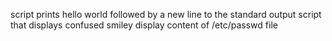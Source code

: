 script prints hello world followed by a new line to the standard output
script that displays confused smiley
display content of /etc/passwd file
